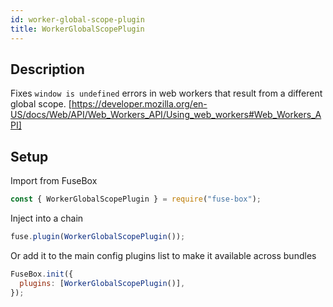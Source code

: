 ```yaml
---
id: worker-global-scope-plugin
title: WorkerGlobalScopePlugin
---
```


## Description

Fixes `window is undefined` errors in web workers that result from a different global scope.
[https://developer.mozilla.org/en-US/docs/Web/API/Web_Workers_API/Using_web_workers#Web_Workers_API]

## Setup

Import from FuseBox

```js
const { WorkerGlobalScopePlugin } = require("fuse-box");
```

Inject into a chain

```js
fuse.plugin(WorkerGlobalScopePlugin());
```

Or add it to the main config plugins list to make it available across bundles

```js
FuseBox.init({
  plugins: [WorkerGlobalScopePlugin()],
});
```
